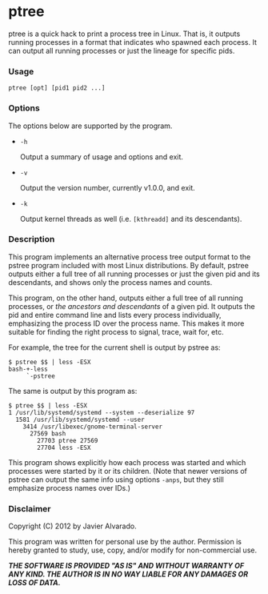 # ptree

ptree is a quick hack to print a process tree in Linux. That is, it outputs running processes in a format that indicates who spawned each process. It can output all running processes or just the lineage for specific pids.

### Usage

    ptree [opt] [pid1 pid2 ...]

### Options

The options below are supported by the program.

* `-h`

  Output a summary of usage and options and exit.

* `-v`

  Output the version number, currently v1.0.0, and exit.    

* `-k`

  Output kernel threads as well (i.e. `[kthreadd]` and its descendants).

### Description

This program implements an alternative process tree output format to the pstree program included with most Linux distributions. By default, pstree outputs either a full tree of all running processes or just the given pid and its descendants, and shows only the process names and counts.

This program, on the other hand, outputs either a full tree of all running processes, or *the ancestors and descendants* of a given pid. It outputs the pid and entire command line and lists every process individually, emphasizing the process ID over the process name. This makes it more suitable for finding the right process to signal, trace, wait for, etc.

For example, the tree for the current shell is output by pstree as:

```
$ pstree $$ | less -ESX
bash-+-less
     `-pstree

```

The same is output by this program as:

```
$ ptree $$ | less -ESX
1 /usr/lib/systemd/systemd --system --deserialize 97
  1581 /usr/lib/systemd/systemd --user
    3414 /usr/libexec/gnome-terminal-server
      27569 bash
        27703 ptree 27569
        27704 less -ESX
```

This program shows explicitly how each process was started and which processes were started by it or its children. (Note that newer versions of pstree can output the same info using options `-anps`, but they still emphasize process names over IDs.)

### Disclaimer

Copyright (C) 2012 by Javier Alvarado.

This program was written for personal use by the author. Permission is hereby granted to study, use, copy, and/or modify for non-commercial use.

***THE SOFTWARE IS PROVIDED "AS IS" AND WITHOUT WARRANTY OF ANY KIND. THE AUTHOR IS IN NO WAY LIABLE FOR ANY DAMAGES OR LOSS OF DATA.***
